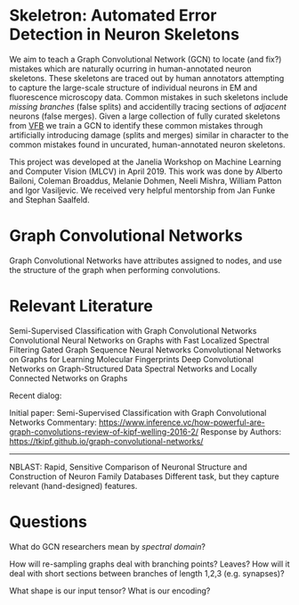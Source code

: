 # Skeletron: Automated Error Detection in Neuron Skeletons

We aim to teach a Graph Convolutional Network (GCN) to locate (and fix?) mistakes which are naturally ocurring in human-annotated neuron skeletons.
These skeletons are traced out by human annotators attempting to capture the large-scale structure of individual neurons in EM and fluorescence microscopy data.
Common mistakes in such skeletons include *missing branches* (false splits) and accidentilly tracing sections of *adjacent* neurons (false merges).
Given a large collection of fully curated skeletons from [VFB] we train a GCN to identify these common mistakes through artificially introducing damage (splits and merges) similar in character to the common mistakes found in uncurated, human-annotated neuron skeletons.

This project was developed at the Janelia Workshop on Machine Learning and Computer Vision (MLCV) in April 2019. This work was done by Alberto Bailoni, Coleman Broaddus, Melanie Dohmen, Neeli Mishra, William Patton and Igor Vasiljevic. We received very helpful mentorship from Jan Funke and Stephan Saalfeld.

# Graph Convolutional Networks

Graph Convolutional Networks have attributes assigned to nodes, and use the structure of the graph when performing convolutions.


# Relevant Literature

Semi-Supervised Classification with Graph Convolutional Networks
Convolutional Neural Networks on Graphs with Fast Localized Spectral Filtering
Gated Graph Sequence Neural Networks
Convolutional Networks on Graphs for Learning Molecular Fingerprints
Deep Convolutional Networks on Graph-Structured Data
Spectral Networks and Locally Connected Networks on Graphs

Recent dialog:

Initial paper: Semi-Supervised Classification with Graph Convolutional Networks
Commentary: https://www.inference.vc/how-powerful-are-graph-convolutions-review-of-kipf-welling-2016-2/
Response by Authors: https://tkipf.github.io/graph-convolutional-networks/

---

NBLAST: Rapid, Sensitive Comparison of Neuronal Structure and Construction of Neuron Family Databases
Different task, but they capture relevant (hand-designed) features.

# Questions

What do GCN researchers mean by *spectral domain*?

How will re-sampling graphs deal with branching points? Leaves?
How will it deal with short sections between branches of length 1,2,3 (e.g. synapses)?

What shape is our input tensor? What is our encoding?

[VFB]: https://www.virtualflybrain.org/site/vfb_site/Chiang2010.htm
